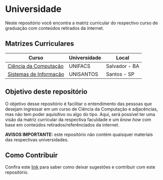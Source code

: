 # Universidade

Neste repositório você encontra a matriz curricular do respectivo curso de graduação com conteúdos retirados da internet.

## Matrizes Curriculares

| Curso                                             | Universidade | Local         |
|---------------------------------------------------|--------------|---------------|
| [Ciência da Computação](ciencia-da-computacao/)   | UNIFACS      | Salvador - BA |
| [Sistemas de Informação](sistemas-de-informacao/) | UNISANTOS    | Santos - SP   |


## Objetivo deste repositório

O objetivo desse repositório é facilitar o entendimento das pessoas que desejam ingressar em um curso de Ciência da Computação e adjacências, mas não tem poder aquisitivo ou algo do tipo. Aqui, será possível ter uma visão da matriz curricular da respectiva faculdade e um _know how_ com base em conteúdos retirados/referênciados da internet.

**AVISOS IMPORTANTE:** este repositório não contém quaisquer materiais das respectivas universidades.

## Como Contribuir

Confira este [link](https://github.com/cerebrobr/universidade/issues/1) para saber como deixar sugestões e contribuir com este reposítório.
